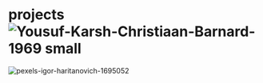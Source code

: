 # projects![Yousuf-Karsh-Christiaan-Barnard-1969 small](https://user-images.githubusercontent.com/93514382/139918914-8410af5e-a0c0-4210-9711-32d3fa86008a.jpg)
![pexels-igor-haritanovich-1695052](https://user-images.githubusercontent.com/93514382/141045418-5269ddd5-2b13-404b-860a-3ba0af4f94d7.jpg)

